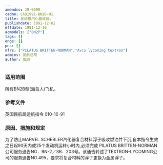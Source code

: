 ```yaml
---
amendno: 39-0690  
cadno: CAD1991-BN2B-01  
title: 发动机汽化器改装。  
publishdate: 1991-12-02  
effdate: 1991-12-10  
acmodels: ["BN2P"]  
tags: []  
engs: []  
pns: []  
mfrs: ["PILATUS BRITTEN-NORMAN","Avco lycoming textron"]  
admins: 民航总局  
author: 高旭  
---
```

  
### 适用范围  
所有BN2B型(海岛人)飞机。  
  
<!--more-->  
### 参考文件  
  英国民航局适航指令 010-10-91  
  
### 原因、措施和规定  

  为了防止MARVEL  SCHEBLER汽化器复合材料浮子吸收燃油并下沉,自本指令生效之日起90天内或25个发动机运转小时内,必须完成 PILATUS BRITTEN-NORMAN公司服务通告NO．BN-2／SB．203号。该通告转述了TEXTRON-LYCOMING公司的服务通告NO.495，要求将复合材料的浮子更换为金属浮子。  
